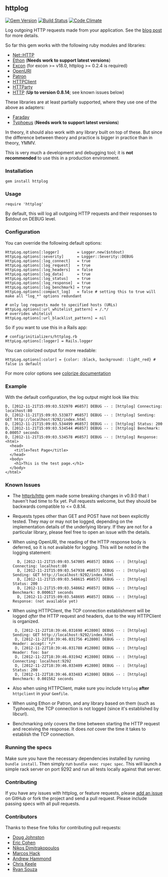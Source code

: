 ## httplog

[![Gem Version](https://badge.fury.io/rb/httplog.png)](http://badge.fury.io/rb/httplog) [![Build Status](https://travis-ci.org/trusche/httplog.svg?branch=master)](https://travis-ci.org/trusche/httplog) [![Code Climate](https://codeclimate.com/github/trusche/httplog.png)](https://codeclimate.com/github/trusche/httplog)

Log outgoing HTTP requests made from your application.
See the [blog post](http://trusche.github.com/blog/2011/09/29/logging-outgoing-http-requests/)
for more details.

So far this gem works with the following ruby modules and libraries:

* [Net::HTTP](http://www.ruby-doc.org/stdlib-1.9.3/libdoc/net/http/rdoc/index.html)
* [Ethon](https://github.com/typhoeus/ethon) (**Needs work to support latest versions**)
* [Excon](https://github.com/geemus/excon) (for excon >= v18.0, httplog >= 0.2.4 is required)
* [OpenURI](http://www.ruby-doc.org/stdlib-1.9.3/libdoc/open-uri/rdoc/index.html)
* [Patron](https://github.com/toland/patron)
* [HTTPClient](https://github.com/nahi/httpclient)
* [HTTParty](https://github.com/jnunemaker/httparty)
* [HTTP](https://github.com/httprb/http) (**Up to version 0.8.14**; see known issues below)

These libraries are at least partially supported, where they use one of the above as adapters:

* [Faraday](https://github.com/technoweenie/faraday)
* [Typhoeus](https://github.com/typhoeus/typhoeus) (**Needs work to support latest versions**)

In theory, it should also work with any library built on top of these. But since
the difference between theory and practice is bigger in practice than in theory, YMMV.

This is very much a development and debugging tool; it is **not recommended** to
use this in a production environment.

### Installation

    gem install httplog

### Usage

    require 'httplog'

By default, this will log all outgoing HTTP requests and their responses to $stdout on DEBUG level.

### Configuration

You can override the following default options:

    HttpLog.options[:logger]        = Logger.new($stdout)
    HttpLog.options[:severity]      = Logger::Severity::DEBUG
    HttpLog.options[:log_connect]   = true
    HttpLog.options[:log_request]   = true
    HttpLog.options[:log_headers]   = false
    HttpLog.options[:log_data]      = true
    HttpLog.options[:log_status]    = true
    HttpLog.options[:log_response]  = true
    HttpLog.options[:log_benchmark] = true
    HttpLog.options[:compact_log]   = false # setting this to true will make all "log_*" options redundant

	# only log requests made to specified hosts (URLs)
    HttpLog.options[:url_whitelist_pattern] = /.*/
    # overrides whitelist
    HttpLog.options[:url_blacklist_pattern] = nil

So if you want to use this in a Rails app:

    # config/initializers/httplog.rb
    HttpLog.options[:logger] = Rails.logger

You can colorized output for more readable:

    HttpLog.options[:color] = {color: :black, background: :light_red} # false is default
    
For more color options see [colorize documentation](https://github.com/fazibear/colorize/blob/master/README.md)

### Example

With the default configuration, the log output might look like this:

    D, [2012-11-21T15:09:03.532970 #6857] DEBUG -- : [httplog] Connecting: localhost:80
    D, [2012-11-21T15:09:03.533877 #6857] DEBUG -- : [httplog] Sending: GET http://localhost:9292/index.html
    D, [2012-11-21T15:09:03.534499 #6857] DEBUG -- : [httplog] Status: 200
    D, [2012-11-21T15:09:03.534544 #6857] DEBUG -- : [httplog] Benchmark: 0.00057 seconds
    D, [2012-11-21T15:09:03.534578 #6857] DEBUG -- : [httplog] Response:
    <html>
      <head>
        <title>Test Page</title>
      </head>
      <body>
        <h1>This is the test page.</h1>
      </body>
    </html>


### Known Issues

* The [httprb/http](https://github.com/httprb/http) gem made some breaking changes in v0.9.0 that I haven't had time to fix yet. Pull requests welcome, but they should be backwards compatible to <= 0.8.14.

* Requests types other than GET and POST have not been explicitly tested.
  They may or may not be logged, depending on the implementation details of the underlying library.
  If they are not for a particular library, please feel free to open an issue with the details.

* When using OpenURI, the reading of the HTTP response body is deferred,
  so it is not available for logging. This will be noted in the logging statement:

        D, [2012-11-21T15:09:03.547005 #6857] DEBUG -- : [httplog] Connecting: localhost:80
        D, [2012-11-21T15:09:03.547938 #6857] DEBUG -- : [httplog] Sending: GET http://localhost:9292/index.html
        D, [2012-11-21T15:09:03.548615 #6857] DEBUG -- : [httplog] Status: 200
        D, [2012-11-21T15:09:03.548662 #6857] DEBUG -- : [httplog] Benchmark: 0.000617 seconds
        D, [2012-11-21T15:09:03.548695 #6857] DEBUG -- : [httplog] Response: (not available yet)

*  When using HTTPClient, the TCP connection establishment will be logged
   *after* the HTTP request and headers, due to the way HTTPClient is organized.

        D, [2012-11-22T18:39:46.031698 #12800] DEBUG -- : [httplog] Sending: GET http://localhost:9292/index.html
        D, [2012-11-22T18:39:46.031756 #12800] DEBUG -- : [httplog] Header: accept: */*
        D, [2012-11-22T18:39:46.031788 #12800] DEBUG -- : [httplog] Header: foo: bar
        D, [2012-11-22T18:39:46.031942 #12800] DEBUG -- : [httplog] Connecting: localhost:9292
        D, [2012-11-22T18:39:46.033409 #12800] DEBUG -- : [httplog] Status: 200
        D, [2012-11-22T18:39:46.033483 #12800] DEBUG -- : [httplog] Benchmark: 0.001562 seconds

* Also when using HTTPClient, make sure you include `httplog` **after** `httpclient` in your `Gemfile`.

* When using Ethon or Patron, and any library based on them (such as Typhoeus),
  the TCP connection is not logged (since it's established by libcurl).

* Benchmarking only covers the time between starting the HTTP request and receiving the response. It does *not* cover the time it takes to establish the TCP connection.

### Running the specs

Make sure you have the necessary dependencies installed by running `bundle install`.
Then simply run `bundle exec rspec spec`.
This will launch a simple rack server on port 9292 and run all tests locally against that server.

### Contributing

If you have any issues with httplog,
or feature requests,
please [add an issue](https://github.com/trusche/httplog/issues) on GitHub
or fork the project and send a pull request.
Please include passing specs with all pull requests.

### Contributors

Thanks to these fine folks for contributing pull requests:

* [Doug Johnston](https://github.com/dougjohnston)
* [Eric Cohen](https://github.com/eirc)
* [Nikos Dimitrakopoulos](https://github.com/nikosd)
* [Marcos Hack](https://github.com/marcoshack)
* [Andrew Hammond](https://github.com/andrhamm)
* [Chris Keele](https://github.com/christhekeele)
* [Ryan Souza](https://github.com/ryansouza)

